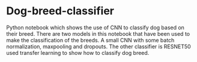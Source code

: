 # Dog-breed-classifier
Python notebook which shows the use of CNN to classify dog based on their breed. There are two models in this notebook that have been used to make the classification of the breeds. A small CNN with some batch normalization, maxpooling and dropouts. The other classifier is RESNET50 used transfer learning to show how to classify dog breed. 
